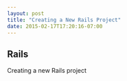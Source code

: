 ```yaml
---
layout: post
title: "Creating a New Rails Project"
date: 2015-02-17T17:20:16-07:00
---
```


Rails
-----

Creating a new Rails project